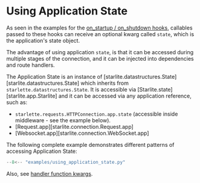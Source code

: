 # Using Application State

As seen in the examples for the [on_startup / on_shutdown hooks](1-startup-and-shutdown.md), callables passed to these
hooks can receive an optional kwarg called `state`, which is the application's state object.

The advantage of using application `state`, is that it can be accessed during multiple stages of the connection, and
it can be injected into dependencies and route handlers.

The Application State is an instance of [starlite.datastructures.State][starlite.datastructures.State] which inherits
from `starlette.datastructures.State`. It is accessible via [Starlite.state][starlite.app.Starlite] and it can be
accessed via any application reference, such as:

- `starlette.requests.HTTPConnection.app.state` (accessible inside middleware - see the example below).
- [Request.app][starlite.connection.Request.app]
- [Websocket.app][starlite.connection.WebSocket.app]

The following complete example demonstrates different patterns of accessing Application State:

```py title="Using Application State"
--8<-- "examples/using_application_state.py"
```

Also, see [handler function kwargs](../2-route-handlers/1-http-route-handlers.md#http-route-handlers-kwargs).
